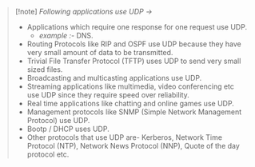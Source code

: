>[!note] *Following applications use UDP ->*
>- Applications which require one response for one request use UDP.
>	- *example :-* DNS.
>- Routing Protocols like RIP and OSPF use UDP because they have very small amount of data to be transmitted. 
>- Trivial File Transfer Protocol (TFTP) uses UDP to send very small sized files.
>- Broadcasting and multicasting applications use UDP.
>- Streaming applications like multimedia, video conferencing etc use UDP since they require speed over reliability.
>- Real time applications like chatting and online games use UDP.
>- Management protocols like SNMP (Simple Network Management Protocol) use UDP. 
>- Bootp / DHCP uses UDP.
>- Other protocols that use UDP are- Kerberos, Network Time Protocol (NTP), Network News Protocol (NNP), Quote of the day protocol etc.

